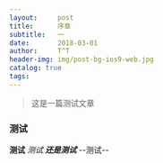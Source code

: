 ```yaml
---
layout:     post
title:      序章
subtitle:   一
date:       2018-03-01
author:     T^T
header-img: img/post-bg-ios9-web.jpg
catalog: true
tags:
---
```

> 这是一篇测试文章
### 测试
**测试**
*测试*
***还是测试***
--测试--
